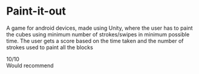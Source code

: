# Paint-it-out
A game for android devices, made using Unity, where the user has to paint the cubes using minimum number of strokes/swipes in minimum possible time.
The user gets a score based on the time taken and the number of strokes used to paint all the blocks  

10/10  
Would recommend
